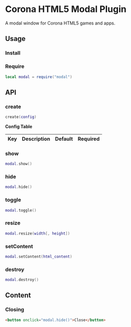 # Corona HTML5 Modal Plugin

A modal window for Corona HTML5 games and apps.

## Usage

### Install

### Require

```lua
local modal = require("modal")
```

## API

### create

```lua
create(config)
```

__Config Table__

|Key|Description|Default|Required|
|---|-----------|-------|--------|


### show

```lua
modal.show()
```

### hide

```lua
modal.hide()
```

### toggle

```lua
modal.toggle()
```

### resize

```lua
modal.resize(width[, height])
```

### setContent

```lua
modal.setContent(html_content)
```

### destroy

```lua
modal.destroy()
```

## Content

### Closing

```html
<button onclick="modal.hide()">Close</button>
```